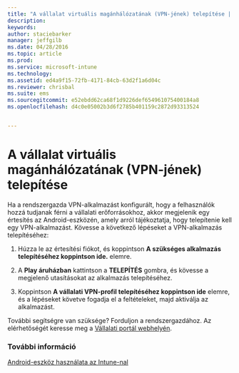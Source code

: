 ```yaml
---
title: "A vállalat virtuális magánhálózatának (VPN-jének) telepítése | Microsoft Intune"
description: 
keywords: 
author: staciebarker
manager: jeffgilb
ms.date: 04/28/2016
ms.topic: article
ms.prod: 
ms.service: microsoft-intune
ms.technology: 
ms.assetid: ed4a9f15-72fb-4171-84cb-63d2f1a6d04c
ms.reviewer: chrisbal
ms.suite: ems
ms.sourcegitcommit: e52ebdd62ca68f1d9226def654961075400184a8
ms.openlocfilehash: d4c0e05002b3d6f2785b401159c2872d93313524


---
```



# A vállalat virtuális magánhálózatának (VPN-jének) telepítése

Ha a rendszergazda VPN-alkalmazást konfigurált, hogy a felhasználók hozzá tudjanak férni a vállalati erőforrásokhoz, akkor megjelenik egy értesítés az Android-eszközén, amely arról tájékoztatja, hogy telepítenie kell egy VPN-alkalmazást. Kövesse a következő lépéseket a VPN-alkalmazás telepítéséhez:

1.  Húzza le az értesítési fiókot, és koppintson **A szükséges alkalmazás telepítéséhez koppintson ide.** elemre.

2.  A **Play áruházban** kattintson a **TELEPÍTÉS** gombra, és kövesse a megjelenő utasításokat az alkalmazás telepítéséhez.

3.  Koppintson **A vállalati VPN-profil telepítéséhez koppintson ide** elemre, és a lépéseket követve fogadja el a feltételeket, majd aktiválja az alkalmazást.

További segítségre van szüksége? Forduljon a rendszergazdához. Az elérhetőségét keresse meg a [Vállalati portál webhelyén](http://portal.manage.microsoft.com).

### További információ
[Android-eszköz használata az Intune-nal](using-your-android-device-with-intune.md)


<!--HONumber=Jun16_HO4-->


